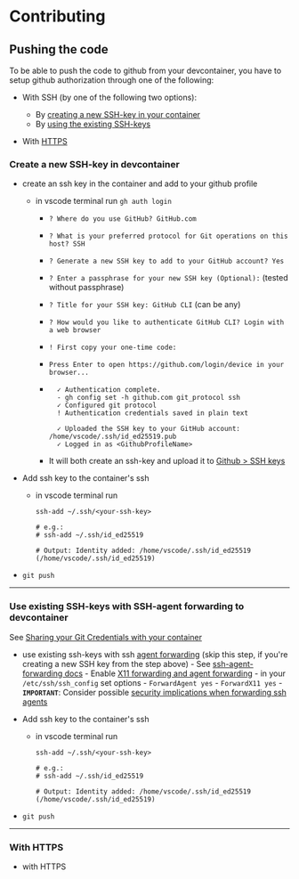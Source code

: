 # Contributing

## Pushing the code

To be able to push the code to github from your devcontainer, you have to setup github authorization through one of the following:

- With SSH (by one of the following two options):

  - By [creating a new SSH-key in your container](#create-a-new-ssh-key-in-devcontainer)
  - By [using the existing SSH-keys](#use-existing-ssh-keys-with-ssh-agent-forwarding-to-devcontainer)

- With [HTTPS](#with-https)

### Create a new SSH-key in devcontainer

- create an ssh key in the container and add to your github profile

  - in vscode terminal run `gh auth login`

    - `? Where do you use GitHub? GitHub.com`
    - `? What is your preferred protocol for Git operations on this host? SSH`
    - `? Generate a new SSH key to add to your GitHub account? Yes`
    - `? Enter a passphrase for your new SSH key (Optional):` (tested without passphrase)
    - `? Title for your SSH key: GitHub CLI` (can be any)
    - `? How would you like to authenticate GitHub CLI? Login with a web browser`
    - `! First copy your one-time code:`
    - `Press Enter to open https://github.com/login/device in your browser...`
    - ```
        ✓ Authentication complete.
        - gh config set -h github.com git_protocol ssh
        ✓ Configured git protocol
        ! Authentication credentials saved in plain text

        ✓ Uploaded the SSH key to your GitHub account: /home/vscode/.ssh/id_ed25519.pub
        ✓ Logged in as <GithubProfileName>
      ```

    - It will both create an ssh-key and upload it to [Github > SSH keys](https://github.com/settings/keys)

- Add ssh key to the container's ssh

  - in vscode terminal run

    ```
    ssh-add ~/.ssh/<your-ssh-key>

    # e.g.:
    # ssh-add ~/.ssh/id_ed25519

    # Output: Identity added: /home/vscode/.ssh/id_ed25519 (/home/vscode/.ssh/id_ed25519)
    ```

- `git push`

---

### Use existing SSH-keys with SSH-agent forwarding to devcontainer

See [Sharing your Git Credentials with your container](https://code.visualstudio.com/remote/advancedcontainers/sharing-git-credentials)

- use existing ssh-keys with ssh [agent forwarding](https://code.visualstudio.com/remote/advancedcontainers/sharing-git-credentials#_using-ssh-keys) (skip this step, if you're creating a new SSH key from the step above) - See [ssh-agent-forwarding docs](https://www.ssh.com/academy/ssh/agent#ssh-agent-forwarding) - Enable [X11 forwarding and agent forwarding](https://www.ssh.com/academy/ssh/config) - in your `/etc/ssh/ssh_config` set options - `ForwardAgent yes` - `ForwardX11 yes` - **`IMPORTANT`**: Consider possible [security implications when forwarding ssh agents](https://www.ssh.com/academy/ssh/config)
- Add ssh key to the container's ssh

  - in vscode terminal run

    ```
    ssh-add ~/.ssh/<your-ssh-key>

    # e.g.:
    # ssh-add ~/.ssh/id_ed25519

    # Output: Identity added: /home/vscode/.ssh/id_ed25519 (/home/vscode/.ssh/id_ed25519)
    ```

- `git push`

---

### With HTTPS

- with HTTPS
